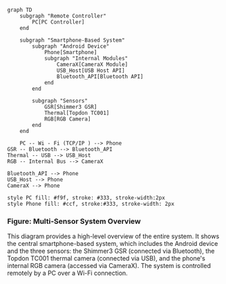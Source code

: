 ```mermaid
graph TD
    subgraph "Remote Controller"
        PC[PC Controller]
    end

    subgraph "Smartphone-Based System"
        subgraph "Android Device"
            Phone[Smartphone]
            subgraph "Internal Modules"
                CameraX[CameraX Module]
                USB_Host[USB Host API]
                Bluetooth_API[Bluetooth API]
            end
        end

        subgraph "Sensors"
            GSR[Shimmer3 GSR]
            Thermal[Topdon TC001]
            RGB[RGB Camera]
        end
    end

    PC -- Wi - Fi (TCP/IP ) --> Phone
GSR -- Bluetooth --> Bluetooth_API
Thermal -- USB --> USB_Host
RGB -- Internal Bus --> CameraX

Bluetooth_API --> Phone
USB_Host --> Phone
CameraX --> Phone

style PC fill: #f9f, stroke: #333, stroke-width:2px
style Phone fill: #ccf, stroke:#333, stroke-width: 2px
```

### Figure: Multi-Sensor System Overview

This diagram provides a high-level overview of the entire system. It shows the central smartphone-based system, which
includes the Android device and the three sensors: the Shimmer3 GSR (connected via Bluetooth), the Topdon TC001 thermal
camera (connected via USB), and the phone's internal RGB camera (accessed via CameraX). The system is controlled
remotely by a PC over a Wi-Fi connection.
